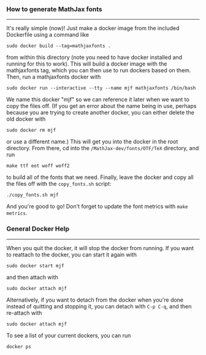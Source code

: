 ### How to generate MathJax fonts
---------------------------------

It's really simple (now)! Just make a docker image from the included Dockerfile
using a command like

    sudo docker build --tag=mathjaxfonts .

from within this directory (note you need to have docker installed and running
for this to work). This will build a docker image with the mathjaxfonts tag,
which you can then use to run dockers based on them. Then, run a mathjaxfonts
docker with

    sudo docker run --interactive --tty --name mjf mathjaxfonts /bin/bash

We name this docker "mjf" so we can reference it later when we want to copy the
files off. (If you get an error about the name being in use, perhaps because you
are trying to create another docker, you can either delete the old docker with

    sudo docker rm mjf

or use a different name.) This will get you into the docker in the root
directory. From there, cd into the `/MathJax-dev/fonts/OTF/TeX` directory, and
run

    make ttf eot woff woff2

to build all of the fonts that we need. Finally, leave the docker and copy all
the files off with the `copy_fonts.sh` script:

    ./copy_fonts.sh mjf

And you're good to go! Don't forget to update the font metrics with `make
metrics`.

### General Docker Help
-----------------------

When you quit the docker, it will stop the docker from running. If you want to
reattach to the docker, you can start it again with

    sudo docker start mjf

and then attach with

    sudo docker attach mjf

Alternatively, if you want to detach from the docker when you're done instead of
quitting and stopping it, you can detach with `C-p C-q`, and then re-attach with

    sudo docker attach mjf

To see a list of your current dockers, you can run

    docker ps
